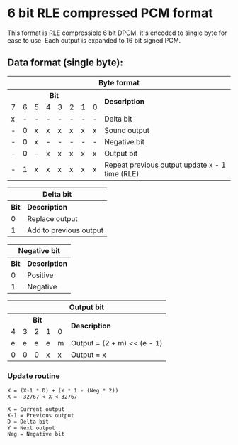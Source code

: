 # 6 bit RLE compressed PCM format

This format is RLE compressible 6 bit DPCM, it's encoded to single byte for ease to use.
Each output is expanded to 16 bit signed PCM.

## Data format (single byte):

<table>
	<tr>
		<th colspan="9" align="center">Byte format</th>
	</tr>
	<tr>
		<th colspan="8" align="center">Bit</th>
		<th rowspan="2" align="left">Description</th>
	</tr>
	<tr>
		<td>7</td>
		<td>6</td>
		<td>5</td>
		<td>4</td>
		<td>3</td>
		<td>2</td>
		<td>1</td>
		<td>0</td>
	</tr>
	<tr>
		<td>x</td>
		<td>-</td> <td>-</td> <td>-</td> <td>-</td> <td>-</td> <td>-</td> <td>-</td>
		<td>Delta bit</td>
	</tr>
	<tr>
		<td>-</td>
		<td>0</td>
		<td>x</td> <td>x</td> <td>x</td> <td>x</td> <td>x</td> <td>x</td>
		<td>Sound output</td>
	</tr>
	<tr>
		<td>-</td> 
		<td>0</td> <td>x</td>
		<td>-</td> <td>-</td> <td>-</td> <td>-</td> <td>-</td>
		<td>Negative bit</td>
	</tr>
	<tr>
		<td>-</td>
		<td>0</td> <td>-</td>
		<td>x</td> <td>x</td> <td>x</td> <td>x</td> <td>x</td>
		<td>Output bit</td>
	</tr>
	<tr>
		<td>-</td>
		<td>1</td>
		<td>x</td> <td>x</td> <td>x</td> <td>x</td> <td>x</td> <td>x</td>
		<td>Repeat previous output update x - 1 time (RLE)</td>
	</tr>
</table>

<table>
	<tr>
		<th colspan="2" align="center">Delta bit</th>
	</tr>
	<tr>
		<th align="center">Bit</th>
		<th align="left">Description</th>
	</tr>
	<tr>
		<td>0</td>
		<td>Replace output</td>
	</tr>
	<tr>
		<td>1</td>
		<td>Add to previous output</td>
	</tr>
</table>

<table>
	<tr>
		<th colspan="2" align="center">Negative bit</th>
	</tr>
	<tr>
		<th align="center">Bit</th>
		<th align="left">Description</th>
	</tr>
	<tr>
		<td>0</td>
		<td>Positive</td>
	</tr>
	<tr>
		<td>1</td>
		<td>Negative</td>
	</tr>
</table>

<table>
	<tr>
		<th colspan="6" align="center">Output bit</th>
	</tr>
	<tr>
		<th colspan="5" align="center">Bit</th>
		<th rowspan="2" align="left">Description</th>
	</tr>
	<tr>
		<td>4</td>
		<td>3</td>
		<td>2</td>
		<td>1</td>
		<td>0</td>
	</tr>
	<tr>
		<td>e</td> <td>e</td> <td>e</td> <td>e</td>
		<td>m</td>
		<td>Output = (2 + m) << (e - 1)</td>
	</tr>
	<tr>
		<td>0</td> <td>0</td> <td>0</td>
		<td>x</td> <td>x</td>
		<td>Output = x</td>
	</tr>
</table>


### Update routine

	X = (X-1 * D) + (Y * 1 - (Neg * 2))
	X = -32767 < X < 32767

	X = Current output
	X-1 = Previous output
	D = Delta bit
	Y = Next output
	Neg = Negative bit
